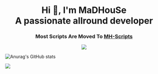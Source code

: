 <p align="center">
    <h1 align="center">Hi 👋, I'm MaDHouSe<br />A passionate allround developer</h1>
    <h3 align="center">Most Scripts Are Moved To <a href="https://github.com/MH-Scripts">MH-Scripts</a></h3>   
</p>

<p align="center">
  <img alig src="https://github-profile-trophy.vercel.app/?username=MaDHouSe79&margin-w=15&margin-h=15&column=8&no-bg=true" />
</p>

![Anurag's GitHub stats](https://github-readme-stats.vercel.app/api?username=MaDHouSe79&show_icons=true&theme=radical)



![](https://komarev.com/ghpvc/?username=MaDHouSe79&abbreviated=true)
